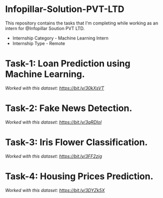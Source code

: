# Infopillar-Solution-PVT-LTD

This repository contains the tasks that I'm completing while working as an intern for @Infopillar Soution PVT LTD.

* Internship Category - Machine Learning Intern
* Internship Type - Remote

# Task-1: Loan Prediction using Machine Learning.
_Worked with this dataset: https://bit.ly/30kXsVT_

# Task-2: Fake News Detection.
_Worked with this dataset: https://bit.ly/3qRDIol_

# Task-3: Iris Flower Classification.
_Worked with this dataset: https://bit.ly/3FF2zjg_

# Task-4: Housing Prices Prediction.
_Worked with this dataset: https://bit.ly/3DYZk5X_
